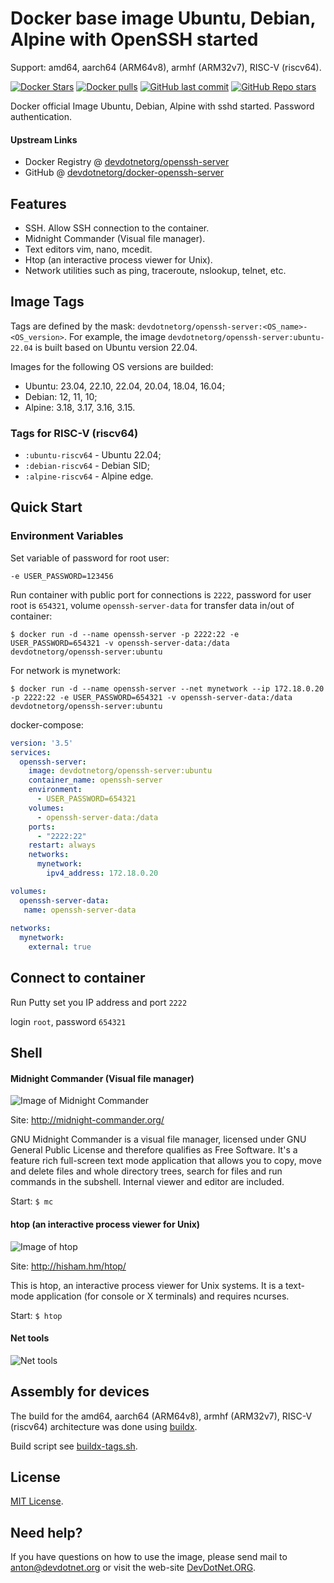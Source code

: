 # Docker base image Ubuntu, Debian, Alpine with OpenSSH started

Support: amd64, aarch64 (ARM64v8), armhf (ARM32v7), RISC-V (riscv64).

[![Docker Stars](https://img.shields.io/docker/stars/devdotnetorg/openssh-server.svg?maxAge=2592000)](https://github.com/devdotnetorg/docker-openssh-server/) [![Docker pulls](https://img.shields.io/docker/pulls/devdotnetorg/openssh-server.svg)](https://github.com/devdotnetorg/docker-openssh-server/) [![GitHub last commit](https://img.shields.io/github/last-commit/devdotnetorg/docker-openssh-server/master)](https://github.com/devdotnetorg/docker-openssh-server/) [![GitHub Repo stars](https://img.shields.io/github/stars/devdotnetorg/docker-openssh-server)](https://github.com/devdotnetorg/docker-openssh-server/) 

Docker official Image Ubuntu, Debian, Alpine with sshd started. Password authentication.

#### Upstream Links

* Docker Registry @ [devdotnetorg/openssh-server](https://hub.docker.com/r/devdotnetorg/openssh-server)
* GitHub @ [devdotnetorg/docker-openssh-server](https://github.com/devdotnetorg/docker-openssh-server)

## Features

* SSH. Allow SSH connection to the container.
* Midnight Commander (Visual file manager).
* Text editors vim, nano, mcedit.
* Htop (an interactive process viewer for Unix).
* Network utilities such as ping, traceroute, nslookup, telnet, etc.

## Image Tags

Tags are defined by the mask: `devdotnetorg/openssh-server:<OS_name>-<OS_version>`. For example, the image `devdotnetorg/openssh-server:ubuntu-22.04` is built based on Ubuntu version 22.04.

Images for the following OS versions are builded:

* Ubuntu: 23.04, 22.10, 22.04, 20.04, 18.04, 16.04;
* Debian: 12, 11, 10;
* Alpine: 3.18, 3.17, 3.16, 3.15.

### Tags for RISC-V (riscv64)

* `:ubuntu-riscv64` - Ubuntu 22.04;
* `:debian-riscv64` - Debian SID;
* `:alpine-riscv64` - Alpine edge.

## Quick Start
 
### Environment Variables
 
Set variable of password for root user:

`-e USER_PASSWORD=123456`

Run container with public port for connections is `2222`, password for user root is `654321`, volume `openssh-server-data` for transfer data in/out of container:

`$ docker run -d --name openssh-server -p 2222:22 -e USER_PASSWORD=654321 -v openssh-server-data:/data devdotnetorg/openssh-server:ubuntu`

For network is mynetwork:

`$ docker run -d --name openssh-server --net mynetwork --ip 172.18.0.20 -p 2222:22 -e USER_PASSWORD=654321 -v openssh-server-data:/data devdotnetorg/openssh-server:ubuntu`

docker-compose:

```yaml
version: '3.5'
services:
  openssh-server:
    image: devdotnetorg/openssh-server:ubuntu
    container_name: openssh-server
    environment:
      - USER_PASSWORD=654321
    volumes:
      - openssh-server-data:/data
    ports:
      - "2222:22"
    restart: always
    networks:
      mynetwork:
        ipv4_address: 172.18.0.20

volumes:
  openssh-server-data:
   name: openssh-server-data
   
networks:
  mynetwork:
    external: true
```

## Connect to container

Run Putty set you IP address and port `2222`

login `root`, password `654321`

## Shell

#### Midnight Commander (Visual file manager)

![Image of Midnight Commander](https://raw.githubusercontent.com/devdotnetorg/docker-openssh-server/master/screenshots/scr1-ubuntu-ssh.png)

Site: http://midnight-commander.org/

GNU Midnight Commander is a visual file manager, licensed under GNU General Public License and therefore qualifies as Free Software. It's a feature rich full-screen text mode application that allows you to copy, move and delete files and whole directory trees, search for files and run commands in the subshell. Internal viewer and editor are included.

Start: `$ mc`

#### htop (an interactive process viewer for Unix)

![Image of htop](https://raw.githubusercontent.com/devdotnetorg/docker-openssh-server/master/screenshots/scr2-ubuntu-ssh.png)

Site: http://hisham.hm/htop/

This is htop, an interactive process viewer for Unix systems. It is a text-mode application (for console or X terminals) and requires ncurses.

Start: `$ htop`

#### Net tools

![Net tools](https://raw.githubusercontent.com/devdotnetorg/docker-openssh-server/master/screenshots/scr3-ubuntu-ssh.png)
 
## Assembly for devices ##

The build for the amd64, aarch64 (ARM64v8), armhf (ARM32v7), RISC-V (riscv64) architecture was done using [buildx](https://github.com/docker/buildx).

Build script see [buildx-tags.sh](https://github.com/devdotnetorg/docker-openssh-server/blob/master/buildx-tags.sh).

## License ##

[MIT License](https://github.com/devdotnetorg/docker-openssh-server/blob/master/LICENSE).

## Need help?

If you have questions on how to use the image, please send mail to anton@devdotnet.org or visit the web-site [DevDotNet.ORG](https://devdotnet.org/).
